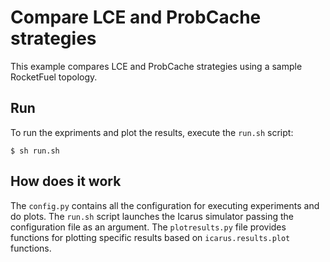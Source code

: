 # Compare LCE and ProbCache strategies

This example compares LCE and ProbCache strategies using a sample RocketFuel topology.

## Run

To run the expriments and plot the results, execute the `run.sh` script:

    $ sh run.sh

## How does it work

The `config.py` contains all the configuration for executing experiments and
do plots. The `run.sh` script launches the Icarus simulator passing the configuration
file as an argument. The `plotresults.py` file provides functions for plotting
specific results based on `icarus.results.plot` functions.